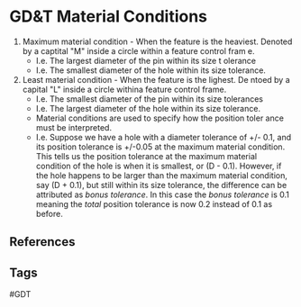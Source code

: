 # GD&T Material Conditions 

1. Maximum material condition - When the feature is the heaviest.     Denoted by a captital "M" inside a circle within a feature control fram    e.
	* I.e. The largest diameter of the pin within its size t    olerance
	* I.e. The smallest diameter of the hole within its size     tolerance.
2. Least material condition - When the feature is the lighest. De    ntoed by a capital "L" inside a circle withina feature control frame.
	* I.e. The smallest diameter of the pin within its size     tolerances
	* I.e. The largest diameter of the hole within its size     tolerance.
	* Material conditions are used to specify how the position toler    ance must be interpreted.
	* I.e. Suppose we have a hole with a diameter tolerance of +/- 0.1, and its position tolerance is +/-0.05 at the maximum material condition. This tells us the position tolerance at the maximum material condition of the hole is when it is smallest, or (D - 0.1). However, if the hole happens to be larger than the maximum material condition, say (D + 0.1), but still within its size tolerance, the difference can be attributed as *bonus tolerance*. In this case the *bonus tolerance* is 0.1 meaning the *total* position tolerance is now 0.2 instead of 0.1 as before.

## References


## Tags
#GDT

